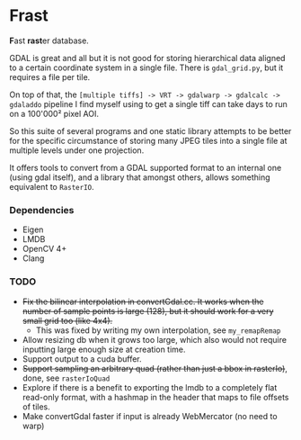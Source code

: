 # Frast
<b>F</b>ast <b>rast</b>er database.

GDAL is great and all but it is not good for storing hierarchical data aligned to a certain coordinate system in a single file.
There is `gdal_grid.py`, but it requires a file per tile.

On top of that, the `[multiple tiffs] -> VRT -> gdalwarp -> gdalcalc -> gdaladdo` pipeline I find myself using to get a single tiff can take days to run on a 100'000² pixel AOI.

So this suite of several programs and one static library attempts to be better for the specific circumstance of storing many JPEG tiles into a single file at multiple levels under one projection.

It offers tools to convert from a GDAL supported format to an internal one (using gdal itself), and a library that amongst others, allows something equivalent to `RasterIO`.


### Dependencies
  - Eigen
  - LMDB
  - OpenCV 4+
  - Clang


### TODO
  - ~~Fix the bilinear interpolation in convertGdal.cc. It works when the number of sample points is large (128), but it should work for a very small grid too (like 4x4).~~
     - This was fixed by writing my own interpolation, see `my_remapRemap`
  - Allow resizing db when it grows too large, which also would not require inputting large enough size at creation time.
  - Support output to a cuda buffer.
  - ~~Support sampling an arbitrary quad (rather than just a bbox in rasterIo)~~, done, see `rasterIoQuad`
  - Explore if there is a benefit to exporting the lmdb to a completely flat read-only format, with a hashmap in the header that maps to file offsets of tiles.
  - Make convertGdal faster if input is already WebMercator (no need to warp)
